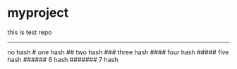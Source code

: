 # myproject
this is test repo
<hr>
no hash
# one hash
## two hash
### three hash
#### four hash
##### five hash
###### 6 hash
####### 7 hash
